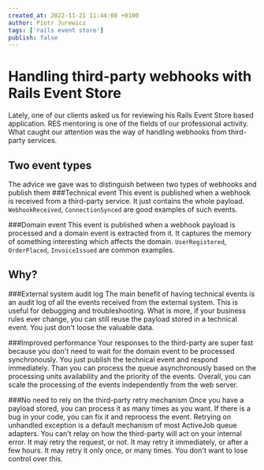 ```yaml
---
created_at: 2022-11-21 11:44:08 +0100
author: Piotr Jurewicz
tags: ['rails event store']
publish: false
---
```


# Handling third-party webhooks with Rails Event Store

Lately, one of our clients asked us for reviewing his Rails Event Store based application. RES mentoring is one of the fields of our professional activity.
What caught our attention was the way of handling webhooks from third-party services.

<!-- more -->

## Two event types

The advice we gave was to distinguish between two types of webhooks and publish them 
###Technical event
This event is published when a webhook is received from a third-party service. It just contains the whole payload. `WebhookReceived`, `ConnectionSynced` are good examples of such events.

###Domain event
This event is published when a webhook payload is processed and a domain event is extracted from it. It captures the memory of something interesting which affects the domain.
`UserRegistered`, `OrderPlaced`, `InvoiceIssued` are common examples.

## Why?

###External system audit log
The main benefit of having technical events is an audit log of all the events received from the external system. This is useful for debugging and troubleshooting.
What is more, if your business rules ever change, you can still reuse the payload stored in a technical event. You just don't loose the valuable data.

###Improved performance
Your responses to the third-party are super fast because you don't need to wait for the domain event to be processed synchronously.
You just publish the technical event and respond immediately. Than you can process the queue asynchronously based on the processing units availability and the priority of the events.
Overall, you can scale the processing of the events independently from the web server.

###No need to rely on the third-party retry mechanism
Once you have a payload stored, you can process it as many times as you want. If there is a bug in your code, you can fix it and reprocess the event. Retrying on unhandled exception is a default mechanism of most ActiveJob queue adapters.
You can't relay on how the third-party will act on your internal error. It may retry the request, or not. It may retry it immediately, or after a few hours. It may retry it only once, or many times. You don't want to lose control over this.
